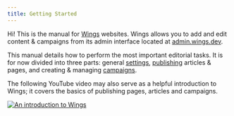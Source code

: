 ```yaml
---
title: Getting Started
---
```


Hi! This is the manual for [Wings](https://wings.dev) websites. Wings allows you to add and edit content & campaigns from its admin interface located at [admin.wings.dev](https://admin.wings.dev).  

This manual details how to perform the most important editorial tasks. It is for now divided into three parts: general [settings](settings.md), [publishing](publish.md) articles & pages, and creating & managing [campaigns](creating-campaigns.md).

The following YouTube video may also serve as a helpful introduction to Wings; it covers the basics of publishing pages, articles and campaigns.

<a href="https://youtu.be/acSlE2wNbnQ">![An introduction to Wings](http://screens.wings.dev/acSlE2wNbnQ-thumb-w8Amlrbop.jpeg)</a>

